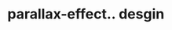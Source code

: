 # parallax-effect.. desgin                                                                                                                                                                                                                                                                                                                                                                                                                                                                                                                                                                                
